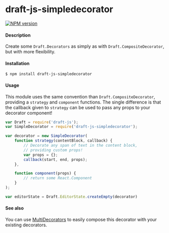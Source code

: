 # draft-js-simpledecorator

[![NPM version](https://badge.fury.io/js/draft-js-simpledecorator.svg)](http://badge.fury.io/js/draft-js-simpledecorator)

#### Description

Create some `Draft.Decorators` as simply as with `Draft.CompositeDecorator`, but with more flexibility.

#### Installation

```
$ npm install draft-js-simpledecorator
```

#### Usage

This module uses the same convention than `Draft.CompositeDecorator`, providing a `strategy` and `component` functions. The single difference is that the callback given to `strategy` can be used to pass any props to your decorator component!


```js
var Draft = require('draft-js');
var SimpleDecorator = require('draft-js-simpledecorator');

var decorator = new SimpleDecorator(
    function strategy(contentBlock, callback) {
        // Decorate any span of text in the content block,
        // providing custom props!
        var props = {};
        callback(start, end, props);
    },

    function component(props) {
        // return some React.Component
    }
);

var editorState = Draft.EditorState.createEmpty(decorator)
```

#### See also

You can use [MultiDecorators](https://github.com/SamyPesse/draft-js-multidecorators) to easily compose this decorator with your existing decorators.
